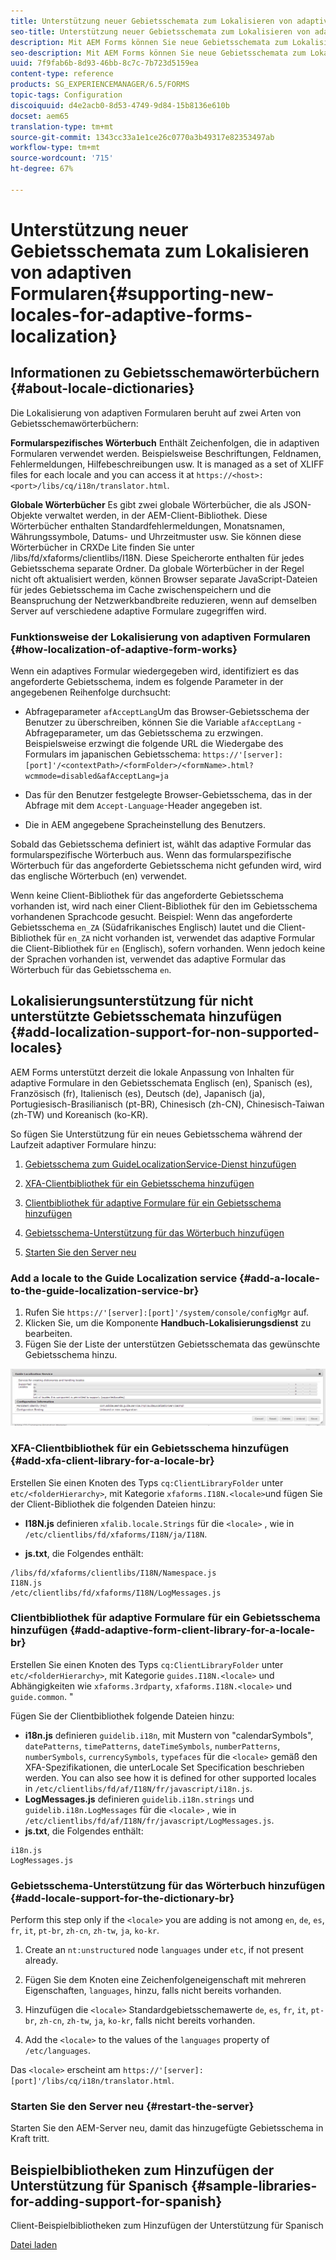 ```yaml
---
title: Unterstützung neuer Gebietsschemata zum Lokalisieren von adaptiven Formularen
seo-title: Unterstützung neuer Gebietsschemata zum Lokalisieren von adaptiven Formularen
description: Mit AEM Forms können Sie neue Gebietsschemata zum Lokalisieren von adaptiven Formularen hinzufügen. Die unterstützten Gebietsschemata sind standardmäßig Englisch, Französisch, Deutsch und Japanisch.
seo-description: Mit AEM Forms können Sie neue Gebietsschemata zum Lokalisieren von adaptiven Formularen hinzufügen. Die unterstützten Gebietsschemata sind standardmäßig Englisch, Französisch, Deutsch und Japanisch.
uuid: 7f9fab6b-8d93-46bb-8c7c-7b723d5159ea
content-type: reference
products: SG_EXPERIENCEMANAGER/6.5/FORMS
topic-tags: Configuration
discoiquuid: d4e2acb0-8d53-4749-9d84-15b8136e610b
docset: aem65
translation-type: tm+mt
source-git-commit: 1343cc33a1e1ce26c0770a3b49317e82353497ab
workflow-type: tm+mt
source-wordcount: '715'
ht-degree: 67%

---
```



# Unterstützung neuer Gebietsschemata zum Lokalisieren von adaptiven Formularen{#supporting-new-locales-for-adaptive-forms-localization}

## Informationen zu Gebietsschemawörterbüchern {#about-locale-dictionaries}

Die Lokalisierung von adaptiven Formularen beruht auf zwei Arten von Gebietsschemawörterbüchern:

**Formularspezifisches Wörterbuch** Enthält Zeichenfolgen, die in adaptiven Formularen verwendet werden. Beispielsweise Beschriftungen, Feldnamen, Fehlermeldungen, Hilfebeschreibungen usw. It is managed as a set of XLIFF files for each locale and you can access it at `https://<host>:<port>/libs/cq/i18n/translator.html`.

**Globale Wörterbücher** Es gibt zwei globale Wörterbücher, die als JSON-Objekte verwaltet werden, in der AEM-Client-Bibliothek. Diese Wörterbücher enthalten Standardfehlermeldungen, Monatsnamen, Währungssymbole, Datums- und Uhrzeitmuster usw. Sie können diese Wörterbücher in CRXDe Lite finden Sie unter /libs/fd/xfaforms/clientlibs/I18N. Diese Speicherorte enthalten für jedes Gebietsschema separate Ordner. Da globale Wörterbücher in der Regel nicht oft aktualisiert werden, können Browser separate JavaScript-Dateien für jedes Gebietsschema im Cache zwischenspeichern und die Beanspruchung der Netzwerkbandbreite reduzieren, wenn auf demselben Server auf verschiedene adaptive Formulare zugegriffen wird.

### Funktionsweise der Lokalisierung von adaptiven Formularen {#how-localization-of-adaptive-form-works}

Wenn ein adaptives Formular wiedergegeben wird, identifiziert es das angeforderte Gebietsschema, indem es folgende Parameter in der angegebenen Reihenfolge durchsucht:

* Abfrageparameter `afAcceptLang`Um das Browser-Gebietsschema der Benutzer zu überschreiben, können Sie die Variable 
`afAcceptLang` -Abfrageparameter, um das Gebietsschema zu erzwingen. Beispielsweise erzwingt die folgende URL die Wiedergabe des Formulars im japanischen Gebietsschema:
   `https://'[server]:[port]'/<contextPath>/<formFolder>/<formName>.html?wcmmode=disabled&afAcceptLang=ja`

* Das für den Benutzer festgelegte Browser-Gebietsschema, das in der Abfrage mit dem `Accept-Language`-Header angegeben ist.

* Die in AEM angegebene Spracheinstellung des Benutzers.

Sobald das Gebietsschema definiert ist, wählt das adaptive Formular das formularspezifische Wörterbuch aus. Wenn das formularspezifische Wörterbuch für das angeforderte Gebietsschema nicht gefunden wird, wird das englische Wörterbuch (en) verwendet.

Wenn keine Client-Bibliothek für das angeforderte Gebietsschema vorhanden ist, wird nach einer Client-Bibliothek für den im Gebietsschema vorhandenen Sprachcode gesucht. Beispiel: Wenn das angeforderte Gebietsschema `en_ZA` (Südafrikanisches Englisch) lautet und die Client-Bibliothek für `en_ZA` nicht vorhanden ist, verwendet das adaptive Formular die Client-Bibliothek für `en` (Englisch), sofern vorhanden. Wenn jedoch keine der Sprachen vorhanden ist, verwendet das adaptive Formular das Wörterbuch für das Gebietsschema `en`.

## Lokalisierungsunterstützung für nicht unterstützte Gebietsschemata hinzufügen {#add-localization-support-for-non-supported-locales}

AEM Forms unterstützt derzeit die lokale Anpassung von Inhalten für adaptive Formulare in den Gebietsschemata Englisch (en), Spanisch (es), Französisch (fr), Italienisch (es), Deutsch (de), Japanisch (ja), Portugiesisch-Brasilianisch (pt-BR), Chinesisch (zh-CN), Chinesisch-Taiwan (zh-TW) und Koreanisch (ko-KR).

So fügen Sie Unterstützung für ein neues Gebietsschema während der Laufzeit adaptiver Formulare hinzu:

1. [Gebietsschema zum GuideLocalizationService-Dienst hinzufügen](../../forms/using/supporting-new-language-localization.md#p-add-a-locale-to-the-guide-localization-service-br-p)

1. [XFA-Clientbibliothek für ein Gebietsschema hinzufügen](../../forms/using/supporting-new-language-localization.md#p-add-xfa-client-library-for-a-locale-br-p)

1. [Clientbibliothek für adaptive Formulare für ein Gebietsschema hinzufügen](../../forms/using/supporting-new-language-localization.md#p-add-adaptive-form-client-library-for-a-locale-br-p)
1. [Gebietsschema-Unterstützung für das Wörterbuch hinzufügen](../../forms/using/supporting-new-language-localization.md#p-add-locale-support-for-the-dictionary-br-p)
1. [Starten Sie den Server neu](../../forms/using/supporting-new-language-localization.md#p-restart-the-server-p)

### Add a locale to the Guide Localization service {#add-a-locale-to-the-guide-localization-service-br}

1. Rufen Sie `https://'[server]:[port]'/system/console/configMgr` auf.
1. Klicken Sie, um die Komponente **Handbuch-Lokalisierungsdienst** zu bearbeiten.
1. Fügen Sie der Liste der unterstützen Gebietsschemata das gewünschte Gebietsschema hinzu.

![GuideLocalizationSevice](assets/configservice.png)

### XFA-Clientbibliothek für ein Gebietsschema hinzufügen {#add-xfa-client-library-for-a-locale-br}

Erstellen Sie einen Knoten des Typs `cq:ClientLibraryFolder` unter `etc/<folderHierarchy>`, mit Kategorie `xfaforms.I18N.<locale>`und fügen Sie der Client-Bibliothek die folgenden Dateien hinzu:

* **I18N.js** definieren `xfalib.locale.Strings` für die `<locale>` , wie in `/etc/clientlibs/fd/xfaforms/I18N/ja/I18N`.

* **js.txt**, die Folgendes enthält:

```text
/libs/fd/xfaforms/clientlibs/I18N/Namespace.js
I18N.js
/etc/clientlibs/fd/xfaforms/I18N/LogMessages.js
```

### Clientbibliothek für adaptive Formulare für ein Gebietsschema hinzufügen {#add-adaptive-form-client-library-for-a-locale-br}

Erstellen Sie einen Knoten des Typs `cq:ClientLibraryFolder` unter `etc/<folderHierarchy>`, mit Kategorie `guides.I18N.<locale>` und Abhängigkeiten wie `xfaforms.3rdparty`, `xfaforms.I18N.<locale>` und `guide.common`. &quot;

Fügen Sie der Clientbibliothek folgende Dateien hinzu:

* **i18n.js** definieren `guidelib.i18n`, mit Mustern von &quot;calendarSymbols&quot;, `datePatterns`, `timePatterns`, `dateTimeSymbols`, `numberPatterns`, `numberSymbols`, `currencySymbols`, `typefaces` für die `<locale>` [](https://helpx.adobe.com/content/dam/de/Adobe/specs/xfa_spec_3_3.pdf)gemäß den XFA-Spezifikationen, die unterLocale Set Specification beschrieben werden. You can also see how it is defined for other supported locales in `/etc/clientlibs/fd/af/I18N/fr/javascript/i18n.js`.
* **LogMessages.js** definieren `guidelib.i18n.strings` und `guidelib.i18n.LogMessages` für die `<locale>` , wie in `/etc/clientlibs/fd/af/I18N/fr/javascript/LogMessages.js`.
* **js.txt**, die Folgendes enthält:

```text
i18n.js
LogMessages.js
```

### Gebietsschema-Unterstützung für das Wörterbuch hinzufügen {#add-locale-support-for-the-dictionary-br}

Perform this step only if the `<locale>` you are adding is not among `en`, `de`, `es`, `fr`, `it`, `pt-br`, `zh-cn`, `zh-tw`, `ja`, `ko-kr`.

1. Create an `nt:unstructured` node `languages` under `etc`, if not present already.

1. Fügen Sie dem Knoten eine Zeichenfolgeneigenschaft mit mehreren Eigenschaften, `languages`, hinzu, falls nicht bereits vorhanden.
1. Hinzufügen die `<locale>` Standardgebietsschemawerte `de`, `es`, `fr`, `it`, `pt-br`, `zh-cn`, `zh-tw`, `ja`, `ko-kr`, falls nicht bereits vorhanden.

1. Add the `<locale>` to the values of the `languages` property of `/etc/languages`.

Das `<locale>` erscheint am `https://'[server]:[port]'/libs/cq/i18n/translator.html`.

### Starten Sie den Server neu {#restart-the-server}

Starten Sie den AEM-Server neu, damit das hinzugefügte Gebietsschema in Kraft tritt.

## Beispielbibliotheken zum Hinzufügen der Unterstützung für Spanisch {#sample-libraries-for-adding-support-for-spanish}

Client-Beispielbibliotheken zum Hinzufügen der Unterstützung für Spanisch

[Datei laden](assets/sample.zip)
